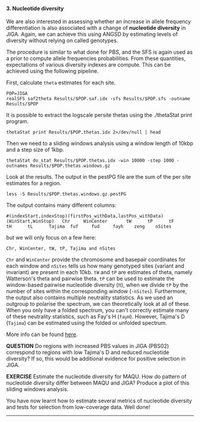 
#### 3. Nucleotide diversity

We are also interested in assessing whether an increase in allele frequency differentiation is also associated with a change of **nucleotide diversity** in JIGA.
Again, we can achieve this using ANGSD by estimating levels of diversity without relying on called genotypes.

The procedure is similar to what done for PBS, and the SFS is again used as a prior to compute allele frequencies probabilities.
From these quantities, expectations of various diversity indexes are compute.
This can be achieved using the following pipeline.

First, calculate `theta` estimates for each site.
```
POP=JIGA
realSFS saf2theta Results/$POP.saf.idx -sfs Results/$POP.sfs -outname Results/$POP
```

It is possible to extract the logscale persite thetas using the ./thetaStat print program.
```
thetaStat print Results/$POP.thetas.idx 2>/dev/null | head 
```

Then we need to a sliding windows analysis using a window length of 10kbp and a step size of 1kbp.
```
thetaStat do_stat Results/$POP.thetas.idx -win 10000 -step 1000 -outnames Results/$POP.thetas.windows.gz
```

Look at the results.
The output in the pestPG file are the sum of the per site estimates for a region.
```
less -S Results/$POP.thetas.windows.gz.pestPG
```

The output contains many different columns: 

`#(indexStart,indexStop)(firstPos_withData,lastPos_withData)(WinStart,WinStop)   Chr     WinCenter       tW      tP      tF      tH      tL      Tajima  fuf     fud     fayh    zeng    nSites`

but we will only focus on a few here:

`Chr, WinCenter, tW, tP, Tajima and nSites`

`Chr` and `WinCenter` provide the chromosome and basepair coordinates for each window and `nSites` tells us how many genotyped sites (variant and invariant) are present in each 10kb. `tW` and `tP` are estimates of theta, namely Watterson's theta and pairwise theta. `tP` can be used to estimate the window-based pairwise nucleotide diversity (π), when we divide `tP` by the number of sites within the corresponding window (`-nSites`). 
Furthermore, the output also contains multiple neutrality statistics. As we used an outgroup to polarise the spectrum, we can theoretically look at all of these. When you only have a folded spectrum, you can't correctly estimate many of these neutrality statistics, such as Fay's H (`fayH`). However, Tajima's D (`Tajima`) can be estimated using the folded or unfolded spectrum.   

More info can be found [here](http://popgen.dk/angsd/index.php/Thetas,Tajima,Neutrality_tests).

**QUESTION**
Do regions with increased PBS values in JIGA (PBS02) correspond to regions with low Tajima's D and reduced nucleotide diversity? If so, this would be additional evidence for positive selection in JIGA. 

**EXERCISE**
Estimate the nucleotide diversity for MAQU. How do pattern of nucleotide diversity differ between MAQU and JIGA? 
Produce a plot of this sliding windows analysis.

You have now learnt how to estimate several metrics of nucleotide diversity and tests for selection from low-coverage data.
Well done!

------------------------


